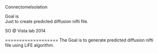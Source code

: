 ConnectomeIsolation

Goal is  
Just to create predicted diffusion nifti file. 

SO @ Vista lab 2014

===================
The Goal is to generate predicted diffusion nifti file using LiFE algorithm.  
